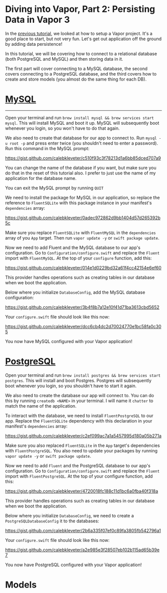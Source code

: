# Diving into Vapor, Part 2: Persisting Data in Vapor 3

In the [previous tutorial](https://theswiftwebdeveloper.com/diving-into-vapor-part-1-up-and-running-with-vapor-3-edab3c79aab9), we looked at how to setup a Vapor project. It's a good place to start, but not very fun. Let's get out application off the ground by adding data persistence!

In this tutorial, we will be covering how to connect to a relational database (both PostgreSQL and MySQL) and then storing data in it.

The first part will cover connecting to a MySQL database, the second covers connecting to a PostgreSQL database, and the third covers how to create and store models (you almost do the same thing for each DB).

# [MySQL](https://docs.vapor.codes/3.0/mysql/getting-started/)
---

Open your terminal and run `brew install mysql && brew services start mysql`. This will install MySQL and boot it up. MySQL will subsequently boot whenever you login, so you won't have to do that again. 

We also need to create that database for our app to connect to. Run `mysql -u root -p` and press enter twice (you shouldn't need to enter a password). Run this command in the MySQL prompt:

https://gist.github.com/calebkleveter/c510f93c3f78213d1a6bb85dced707a9

You can change the name of the database if you want, but make sure you do that in the reset of this tutorial also. I prefer to just use the name of my application for the database name. 

You can exit the MySQL prompt by running `QUIT`

We need to install the package for MySQL in our application, so replace the reference to `FluentSQLite` with this package instance in your manifest's `dependencies` array:

https://gist.github.com/calebkleveter/0adec972862d9bb1404d57d265392b5c

Make sure you replace `FluentSQLite` with `FluentMySQL` in the `dependencies` array of you `App` target. Then run `vapor update -y` or `swift package update`.

Now we need to add Fluent and the MySQL database to our app's configuration. Go to `Configuration/configure.swift` and replace the `Fluent` import with `FluentMySQL`. At the top of your `configure` function, add this:

https://gist.github.com/calebkleveter/014e1d0229bd32a61f4cc42154e6ef60

This provider handles operations such as creating tables in our database when we boot the application.

Below where you initialize `DatabaseConfig`, add the MySQL database configuration:

https://gist.github.com/calebkleveter/3b4f8b7a12e10f41d71ba3613cbd5652

Your `configure.swift` file should look like this now:

https://gist.github.com/calebkleveter/dcc6cb4dc2d70024770e1bc58fa0c305

You now have MySQL configured with your Vapor application!


# [PostgreSQL](https://docs.vapor.codes/3.0/postgresql/getting-started/)

Open your terminal and run `brew install postgres && brew services start postgres`. This will install and boot Postgres. Postgres will subsequently boot whenever you login, so you shouldn't have to start it again.

We also need to create the database our app will connect to. You can do this by running `createdb <NAME>` in your terminal. I will name it `chatter` to match the name of the application.

To interact with the database, we need to install `FluentPostgreSQL` to our app. Replace the `FluentSQLite` dependency with this declaration in your manifest's `dependencies` array:

https://gist.github.com/calebkleveter/c2ef099ac7a1a5457995d180a05b271a

Make sure you also replaced `FluentSQLite` in the `App` target's dependencies with `FluentPostgreSQL`. You also need to update your packages by running `vapor update -y` or `swift package update`.

Now we need to add `Fluent` and the PostgreSQL database to our app's configuration. Go to `Configuration/configure.swift` and replace the `Fluent` import with `FluentPostgreSQL`. At the top of your configure function, add this:

https://gist.github.com/calebkleveter/4720018fc188c11d1bc6a0fba40f318a

This provider handles operations such as creating tables in our database when we boot the application.

Below where you initialize `DatabaseConfig`, we need to create a `PostgreSQLDatabaseConfig` it to the databases:

https://gist.github.com/calebkleveter/2b6a335f07ef0c89fa3805fb542796a1

Your `configure.swift` file should look like this now:

https://gist.github.com/calebkleveter/a2e985e3f28507eb102b115ad65b39e7

You now have PostgreSQL configured with your Vapor application!

# Models

